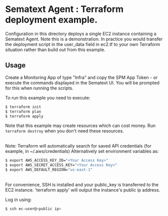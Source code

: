 # Sematext Agent : Terraform deployment example.

Configuration in this directory deploys a single EC2 instance containing a Sematext Agent.
Note this is a demonstration. In practice you would transfer the deployment script in the user_data field in ec2.tf to your own Terraform situation rather than build out from this example.

## Usage

Create a Monitoring App of type "Infra" and copy the SPM App Token - or execute the commands displayed in the Sematext UI. You will be prompted for this when running the scripts.

To run this example you need to execute:

```bash
$ terraform init
$ terraform plan
$ terraform apply
```

Note that this example may create resources which can cost money. Run `terraform destroy` when you don't need these resources.

<br>
Note: Terraform will automatically search for saved API credentials (for example, in ~/.aws/credentials)
Alternatively set environment variables as:

```bash
$ export AWS_ACCESS_KEY_ID="<Your Access Key>"
$ export AWS_SECRET_ACCESS_KEY="<Your Access Key>"
$ export AWS_DEFAULT_REGION="us-east-1"
```


<br>
For convenience, SSH is installed and your public_key is transferred to the EC2 instance.
'terraform apply' will output the instance's public ip address.

Log in using:

```bash
$ ssh ec-user@<public ip>
```
